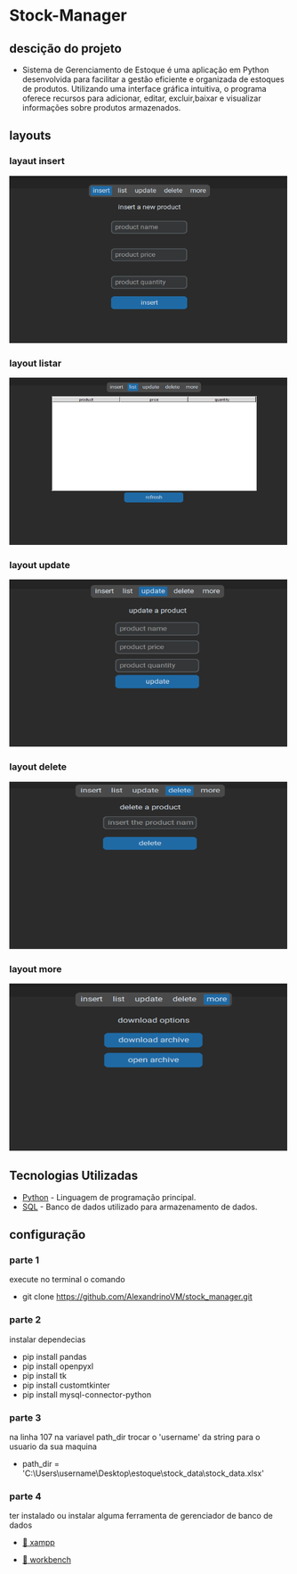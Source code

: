 # Stock-Manager

## descição do projeto

- <p>Sistema de Gerenciamento de Estoque é uma aplicação em Python desenvolvida 
  para facilitar a gestão eficiente e organizada de estoques de produtos. 
  Utilizando uma interface gráfica intuitiva, o programa oferece recursos
  para adicionar, editar, excluir,baixar e visualizar informações sobre produtos armazenados.</p>

## layouts
### layaut insert
<img width="500px" height="300px" src="assets/Captura de tela 2024-01-13 141248.png">

### layout listar
<img width="500px" height="300px" src="assets/Captura de tela 2024-01-13 141309.png">

### layout update
<img width="500px" height="300px" src="assets/Captura de tela 2024-01-13 141327.png">

### layout delete
<img width="500px" height="300px" src="assets/Captura de tela 2024-01-13 141344.png">

### layout more
<img width="500px" height="300px" src="assets/Captura de tela 2024-01-13 141454.png">

## Tecnologias Utilizadas

- [Python](https://www.python.org/) - Linguagem de programação principal.
- [SQL](https://www.sql.org/) - Banco de dados utilizado para armazenamento de dados.


## configuração
### parte 1
<p>execute no terminal o comando</p>

- git clone https://github.com/AlexandrinoVM/stock_manager.git

### parte 2
<p>instalar dependecias<p>

- pip install pandas
- pip install openpyxl
- pip install tk
- pip install customtkinter
- pip install mysql-connector-python

### parte 3
<p>na linha 107 na variavel path_dir trocar o 'username' da string para o usuario da sua maquina </p>

-  path_dir = 'C:\\Users\\username\\Desktop\\estoque\\stock_data\\stock_data.xlsx'

### parte 4
<p>ter instalado ou instalar alguma ferramenta de gerenciador de banco de dados</p>

- <a href="https://www.apachefriends.org/pt_br/index.html">🔗 xampp</a>

- <a href="https://dev.mysql.com/downloads/workbench/">🔗 workbench</a>
